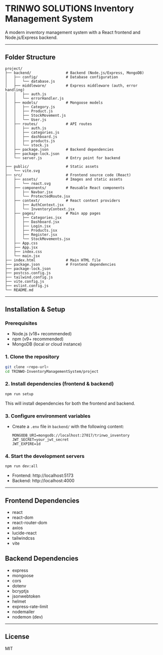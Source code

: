 # TRINWO SOLUTIONS Inventory Management System

A modern inventory management system with a React frontend and Node.js/Express backend.

---

## Folder Structure

```
project/
├── backend/                # Backend (Node.js/Express, MongoDB)
│   ├── config/             # Database configuration
│   │   └── database.js
│   ├── middleware/         # Express middleware (auth, error handling)
│   │   ├── auth.js
│   │   └── errorHandler.js
│   ├── models/             # Mongoose models
│   │   ├── Category.js
│   │   ├── Product.js
│   │   ├── StockMovement.js
│   │   └── User.js
│   ├── routes/             # API routes
│   │   ├── auth.js
│   │   ├── categories.js
│   │   ├── dashboard.js
│   │   ├── products.js
│   │   └── stock.js
│   ├── package.json        # Backend dependencies
│   ├── package-lock.json
│   └── server.js           # Entry point for backend
│
├── public/                 # Static assets
│   └── vite.svg
├── src/                    # Frontend source code (React)
│   ├── assets/             # Images and static assets
│   │   └── react.svg
│   ├── components/         # Reusable React components
│   │   ├── Navbar.jsx
│   │   └── ProtectedRoute.jsx
│   ├── context/            # React context providers
│   │   ├── AuthContext.jsx
│   │   └── InventoryContext.jsx
│   ├── pages/              # Main app pages
│   │   ├── Categories.jsx
│   │   ├── Dashboard.jsx
│   │   ├── Login.jsx
│   │   ├── Products.jsx
│   │   ├── Register.jsx
│   │   └── StockMovements.jsx
│   ├── App.css
│   ├── App.jsx
│   ├── index.css
│   └── main.jsx
├── index.html              # Main HTML file
├── package.json            # Frontend dependencies
├── package-lock.json
├── postcss.config.js
├── tailwind.config.js
├── vite.config.js
├── eslint.config.js
└── README.md
```

---

## Installation & Setup

### Prerequisites
- Node.js (v18+ recommended)
- npm (v9+ recommended)
- MongoDB (local or cloud instance)

### 1. Clone the repository
```sh
git clone <repo-url>
cd TRINWO-InventoryManagementSystem/project
```

### 2. Install dependencies (frontend & backend)
```sh
npm run setup
```
This will install dependencies for both the frontend and backend.

### 3. Configure environment variables
- Create a `.env` file in `backend/` with the following content:
  ```env
  MONGODB_URI=mongodb://localhost:27017/trinwo_inventory
  JWT_SECRET=your_jwt_secret
  JWT_EXPIRE=1d
  ```

### 4. Start the development servers
```sh
npm run dev:all
```
- Frontend: http://localhost:5173
- Backend:  http://localhost:4000

---

## Frontend Dependencies
- react
- react-dom
- react-router-dom
- axios
- lucide-react
- tailwindcss
- vite

## Backend Dependencies
- express
- mongoose
- cors
- dotenv
- bcryptjs
- jsonwebtoken
- helmet
- express-rate-limit
- nodemailer
- nodemon (dev)

---

## License
MIT